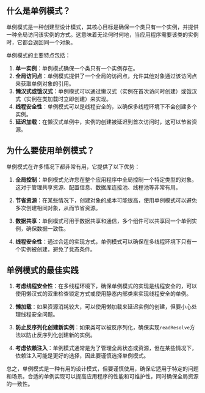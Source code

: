 ## 什么是单例模式？

单例模式是一种创建型设计模式，其核心目标是确保一个类只有一个实例，并提供一种全局访问该实例的方式。这意味着无论何时何地，当应用程序需要该类的实例时，它都会返回同一个对象。

单例模式的主要特点包括：

1. **单一实例**：单例模式确保一个类只有一个实例存在。
2. **全局访问点**：单例模式提供了一个全局的访问点，允许其他对象通过该访问点来获取单例对象的引用。
3. **懒汉式或饿汉式**：单例模式可以通过懒汉式（实例在首次访问时创建）或饿汉式（实例在类加载时立即创建）来实现。
4. **线程安全性**：单例模式可以是线程安全的，以确保多线程环境下不会创建多个实例。
5. **延迟加载**：在懒汉式单例中，实例的创建被延迟到首次访问时，这可以节省资源。

## 为什么要使用单例模式？

单例模式在许多情况下都非常有用，它提供了以下优势：

1. **全局控制**：单例模式允许您在整个应用程序中全局控制一个特定类型的对象。这对于管理共享资源、配置信息、数据库连接池、线程池等非常有用。

2. **节省资源**：在某些情况下，创建对象的成本可能很高，使用单例模式可以避免多次创建相同对象，从而节省资源。

3. **数据共享**：单例模式可用于数据共享和通信，多个组件可以共享同一个单例实例，确保数据一致性。

4. **线程安全性**：通过合适的实现方式，单例模式可以确保在多线程环境下只有一个实例被创建，避免了竞态条件。

## 单例模式的最佳实践

1. **考虑线程安全性**：在多线程环境下，确保单例模式的实现是线程安全的，可以使用懒汉式的双重检查锁定方式或使用静态内部类来实现线程安全的单例。

2. **懒加载**：如果资源消耗较大，可以使用懒加载来延迟实例的创建，但要小心处理线程安全问题。

3. **防止反序列化创建新实例**：如果类可以被反序列化，确保实现`readResolve`方法以防止反序列化创建新的实例。

4. **考虑依赖注入**：单例模式通常是为了管理全局状态或资源，但在某些情况下，依赖注入可能是更好的选择，因此要谨慎选择单例模式。

总之，单例模式是一种有用的设计模式，但要谨慎使用，确保它适用于特定的问题和场景。合适的单例实现可以提高应用程序的性能和可维护性，同时确保全局资源的一致性。